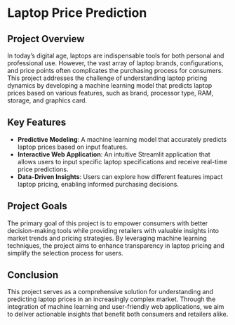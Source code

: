 # Laptop Price Prediction

## Project Overview

In today’s digital age, laptops are indispensable tools for both personal and professional use. However, the vast array of laptop brands, configurations, and price points often complicates the purchasing process for consumers. This project addresses the challenge of understanding laptop pricing dynamics by developing a machine learning model that predicts laptop prices based on various features, such as brand, processor type, RAM, storage, and graphics card.

## Key Features

- **Predictive Modeling**: A machine learning model that accurately predicts laptop prices based on input features.
- **Interactive Web Application**: An intuitive Streamlit application that allows users to input specific laptop specifications and receive real-time price predictions.
- **Data-Driven Insights**: Users can explore how different features impact laptop pricing, enabling informed purchasing decisions.

## Project Goals

The primary goal of this project is to empower consumers with better decision-making tools while providing retailers with valuable insights into market trends and pricing strategies. By leveraging machine learning techniques, the project aims to enhance transparency in laptop pricing and simplify the selection process for users.

## Conclusion

This project serves as a comprehensive solution for understanding and predicting laptop prices in an increasingly complex market. Through the integration of machine learning and user-friendly web applications, we aim to deliver actionable insights that benefit both consumers and retailers alike.
